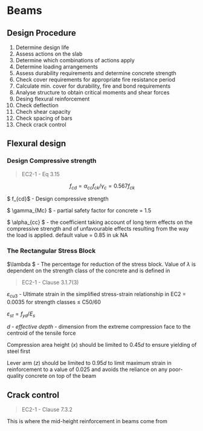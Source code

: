 # Beams

## Design Procedure
1. Determine design life
2. Assess actions on the slab
3. Determine which combinations of actions apply
4. Determine loading arrangements
5. Assess durability requirements and determine concrete strength
6. Check cover requirements for appropriate fire resistance period
7. Calculate min. cover for durability, fire and bond requirements
8. Analyse structure to obtain critical moments and shear forces
9. Desing flexural reinforcement
10. Check deflection
11. Chech shear capacity
12. Check spacing of bars
13. Check crack control

## Flexural design

### Design Compressive strength
> EC2-1 - Eq 3.15

$$ f_{cd} = \alpha_{cc}f_{ck}/\gamma_{c} = 0.567f_{ck} $$

$ f_{cd}$ - Design compressive strength

$ \gamma_{Mc} $ - partial safety factor for concrete = 1.5

$ \alpha_{cc} $ - the coefficient taking account of long term effects on the compressive strength and of unfavourable effects resulting from the way the load is applied. default value = 0.85 in uk NA

### The Rectangular Stress Block

$\lambda $ - The percentage for reduction of the stress block. Value of $\lambda$ is dependent on the strength class of the concrete and is defined in
> EC2-1 - Clause 3.1.7(3)

$\varepsilon_{cu3}$ - Ultimate strain in the simplified stress-strain relationship in EC2 = 0.0035 for strength classes $\le$ C50/60

$\varepsilon_{st} = f_{yd}/E_s$

$d$ - *effective depth* - dimension from the extreme compression face to the centroid of the tensile force

Compression area height ($x$) should be limited to $0.45d$ to ensure yielding of steel first

Lever arm ($z$) should be limited to $0.95d$ to limit maximum strain in reinforcement to a value of 0.025 and avoids the reliance on any poor-quality concrete on top of the beam

## Crack control
> EC2-1 - Clause 7.3.2

This is where the mid-height reinforcement in beams come from